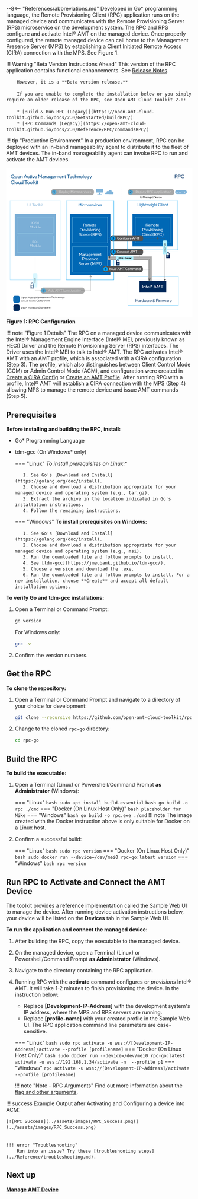 --8<-- "References/abbreviations.md"
Developed in Go* programming language, the Remote Provisioning Client (RPC) application runs on the managed device and communicates with the Remote Provisioning Server (RPS) microservice on the development system. The RPC and RPS configure and activate Intel® AMT on the managed device. Once properly configured, the remote managed device can call home to the Management Presence Server (MPS) by establishing a Client Initiated Remote Access (CIRA) connection with the MPS. See Figure 1.

!!! Warning "Beta Version Instructions Ahead"
        This version of the RPC application contains functional enhancements. See [Release Notes](../release-notes.md).

        However, it is a **Beta version release.** 
        
        If you are unable to complete the installation below or you simply require an older release of the RPC, see Open AMT Cloud Toolkit 2.0:

        * [Build & Run RPC (Legacy)](https://open-amt-cloud-toolkit.github.io/docs/2.0/GetStarted/buildRPC/)
        * [RPC Commands (Legacy)](https://open-amt-cloud-toolkit.github.io/docs/2.0/Reference/RPC/commandsRPC/)

!!! tip "Production Environment"
        In a production environment, RPC can be deployed with an in-band manageability agent to distribute it to the fleet of AMT devices. The in-band manageability agent can invoke RPC to run and activate the AMT devices.

[![RPC](../assets/images/RPC_Overview.png)](../assets/images/RPC_Overview.png)
**Figure 1: RPC Configuration** 

!!! note "Figure 1 Details"
    The RPC on a managed device communicates with the Intel® Management Engine Interface (Intel® MEI, previously known as HECI) Driver and the Remote Provisioning Server (RPS) interfaces. The Driver uses the Intel® MEI to talk to Intel® AMT. The RPC activates Intel® AMT with an AMT profile, which is associated with a CIRA configuration (Step 3). The profile, which also distinguishes between Client Control Mode (CCM) or Admin Control Mode (ACM), and configuration were created in [Create a CIRA Config](../GetStarted/createCIRAConfig.md) or [Create an AMT Profile](../GetStarted/createProfileACM.md). After running RPC with a profile, Intel® AMT will establish a CIRA connection with the MPS (Step 4) allowing MPS to manage the remote device and issue AMT commands (Step 5).

## Prerequisites
**Before installing and building the RPC, install:**

* Go* Programming Language
* tdm-gcc (On Windows* only)

    === "Linux"
         **To install prerequisites on Linux*:**

         1. See Go's [Download and Install](https://golang.org/doc/install).
         2. Choose and download a distribution appropriate for your managed device and operating system (e.g., tar.gz).
         3. Extract the archive in the location indicated in Go's installation instructions.
         4. Follow the remaining instructions. 

    === "Windows"
         **To install prerequisites on Windows:**

         1. See Go's [Download and Install](https://golang.org/doc/install).
         2. Choose and download a distribution appropriate for your managed device and operating system (e.g., msi).
         3. Run the downloaded file and follow prompts to install. 
         4. See [tdm-gcc](https://jmeubank.github.io/tdm-gcc/).
         5. Choose a version and download the .exe. 
         6. Run the downloaded file and follow prompts to install. For a new installation, choose **Create** and accept all default installation options.


**To verify Go and tdm-gcc installations:**

1. Open a Terminal or Command Prompt: 
   ``` bash
   go version
   ```
   For Windows only: 
   ``` bash
   gcc -v
   ```
2. Confirm the version numbers.

## Get the RPC

**To clone the repository:**

1. Open a Terminal or Command Prompt and navigate to a directory of your choice for development:
   ``` bash
   git clone --recursive https://github.com/open-amt-cloud-toolkit/rpc-go
   ```
  
2. Change to the cloned `rpc-go` directory:
   ``` bash
   cd rpc-go
   ```

## Build the RPC

**To build the executable:**

1. Open a Terminal (Linux) or Powershell/Command Prompt **as Administrator** (Windows):

    === "Linux"
        ``` bash
        sudo apt install build-essential
        ```
        ``` bash
        go build -o rpc ./cmd
        ```
    === "Docker (On Linux Host Only)"
        ``` bash
        placeholder for Mike
        ```
    === "Windows"
        ``` bash
        go build -o rpc.exe ./cmd
        ```
    !!! note
        The image created with the Docker instruction above is only suitable for Docker on a Linux host.


2. Confirm a successful build:

    === "Linux"
        ``` bash
        sudo rpc version
        ```
    === "Docker (On Linux Host Only)"
        ``` bash
sudo docker run --device=/dev/mei0 rpc-go:latest version
        ```
    === "Windows"
        ``` bash
        rpc version
        ```

## Run RPC to Activate and Connect the AMT Device

The toolkit provides a reference implementation called the Sample Web UI to manage the device. After running device activation instructions below, your device will be listed on the **Devices** tab in the Sample Web UI. 

**To run the application and connect the managed device:**

1. After building the RPC, copy the executable to the managed device.
   
2. On the managed device, open a Terminal (Linux) or Powershell/Command Prompt **as Administrator** (Windows).

3. Navigate to the directory containing the RPC application. 

4. Running RPC with the **activate** command configures or *provisions* Intel® AMT. It will take 1-2 minutes to finish provisioning the device. 
     In the instruction below:

    - Replace **[Development-IP-Address]** with the development system's IP address, where the MPS and RPS servers are running.
    - Replace **[profile-name]** with your created profile in the Sample Web UI. The RPC application command line parameters are case-sensitive.

    === "Linux"
        ``` bash
        sudo rpc activate -u wss://[Development-IP-Address]/activate --profile [profilename]
        ```
    === "Docker (On Linux Host Only)"
        ``` bash
sudo docker run --device=/dev/mei0 rpc-go:latest activate -u wss://192.168.1.34/activate -n  --profile p1
        ```
    === "Windows"
        ```
        rpc activate -u wss://[Development-IP-Address]/activate --profile [profilename]
        ```

    !!! note "Note - RPC Arguments"
        Find out more information about the [flag and other arguments](../Reference/RPC/commandsRPC.md).


!!! success
    Example Output after Activating and Configuring a device into ACM:

    [![RPC Success](../assets/images/RPC_Success.png)](../assets/images/RPC_Success.png)


    !!! error "Troubleshooting"
        Run into an issue? Try these [troubleshooting steps](../Reference/troubleshooting.md).
         

## Next up
**[Manage AMT Device](../GetStarted/manageDevice.md)**
